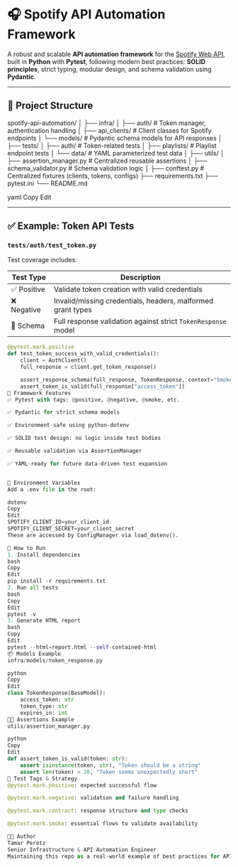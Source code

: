 # 🎧 Spotify API Automation Framework

A robust and scalable **API automation framework** for the [Spotify Web API](https://developer.spotify.com/documentation/web-api/), built in **Python** with **Pytest**, following modern best practices: **SOLID principles**, strict typing, modular design, and schema validation using **Pydantic**.

---

## 📁 Project Structure

spotify-api-automation/
│
├── infra/
│ ├── auth/ # Token manager, authentication handling
│ ├── api_clients/ # Client classes for Spotify endpoints
│ └── models/ # Pydantic schema models for API responses
│
├── tests/
│ ├── auth/ # Token-related tests
│ ├── playlists/ # Playlist endpoint tests
│ └── data/ # YAML parameterized test data
│
├── utils/
│ ├── assertion_manager.py # Centralized reusable assertions
│ ├── schema_validator.py # Schema validation logic
│
├── conftest.py # Centralized fixtures (clients, tokens, configs)
├── requirements.txt
├── pytest.ini
└── README.md

yaml
Copy
Edit

---

## ✅ Example: Token API Tests

### `tests/auth/test_token.py`

Test coverage includes:

| Test Type        | Description                                                |
|------------------|------------------------------------------------------------|
| ✅ Positive       | Validate token creation with valid credentials             |
| ❌ Negative       | Invalid/missing credentials, headers, malformed grant types |
| 🧪 Schema         | Full response validation against strict `TokenResponse` model |

```python
@pytest.mark.positive
def test_token_success_with_valid_credentials():
    client = AuthClient()
    full_response = client.get_token_response()

    assert_response_schema(full_response, TokenResponse, context="Smoke test: Get token")
    assert_token_is_valid(full_response["access_token"])
🧠 Framework Features
✅ Pytest with tags: @positive, @negative, @smoke, etc.

✅ Pydantic for strict schema models

✅ Environment-safe using python-dotenv

✅ SOLID test design: no logic inside test bodies

✅ Reusable validation via AssertionManager

✅ YAML-ready for future data-driven test expansion


🔐 Environment Variables
Add a .env file in the root:

dotenv
Copy
Edit
SPOTIFY_CLIENT_ID=your_client_id
SPOTIFY_CLIENT_SECRET=your_client_secret
These are accessed by ConfigManager via load_dotenv().

🚀 How to Run
1. Install dependencies
bash
Copy
Edit
pip install -r requirements.txt
2. Run all tests
bash
Copy
Edit
pytest -v
3. Generate HTML report
bash
Copy
Edit
pytest --html=report.html --self-contained-html
📦 Models Example
infra/models/token_response.py

python
Copy
Edit
class TokenResponse(BaseModel):
    access_token: str
    token_type: str
    expires_in: int
👨‍🔬 Assertions Example
utils/assertion_manager.py

python
Copy
Edit
def assert_token_is_valid(token: str):
    assert isinstance(token, str), "Token should be a string"
    assert len(token) > 20, "Token seems unexpectedly short"
🧪 Test Tags & Strategy
@pytest.mark.positive: expected successful flow

@pytest.mark.negative: validation and failure handling

@pytest.mark.contract: response structure and type checks

@pytest.mark.smoke: essential flows to validate availability

👩‍💻 Author
Tamar Peretz
Senior Infrastructure & API Automation Engineer
Maintaining this repo as a real-world example of best practices for API test architecture.

